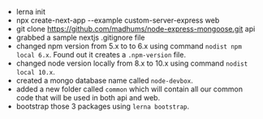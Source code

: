 - lerna init
- npx create-next-app --example custom-server-express web
- git clone https://github.com/madhums/node-express-mongoose.git api
- grabbed a sample nextjs .gitignore file
- changed npm version from 5.x to to 6.x using command `nodist npm local 6.x`. Found out it creates a `.npm-version` file.
- changed node version locally from 8.x to 10.x using command `nodist local 10.x`.
- created a mongo database name called `node-devbox`.
- added a new folder called `common` which will contain all our common code that will be used in both api and web.
- bootstrap those 3 packages using `lerna bootstrap`.

